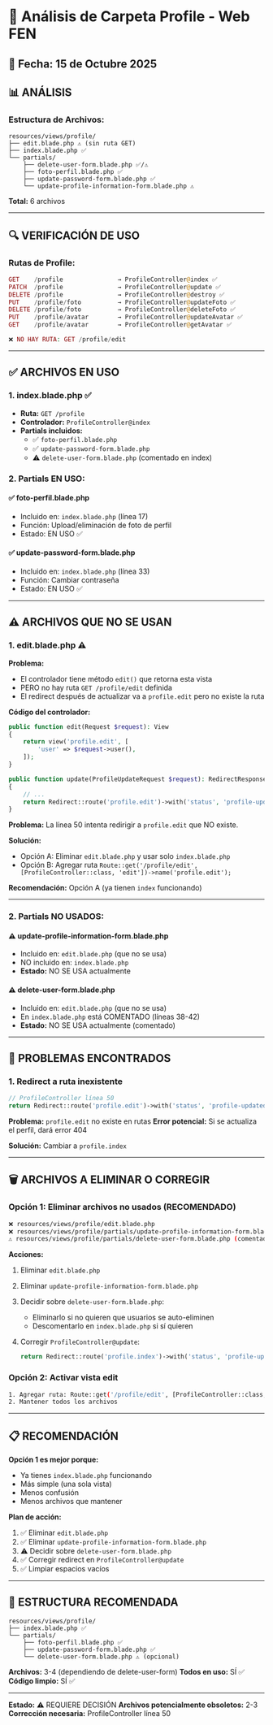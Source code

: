 # 👤 Análisis de Carpeta Profile - Web FEN

## 📅 Fecha: 15 de Octubre 2025

## 📊 ANÁLISIS

### Estructura de Archivos:
```
resources/views/profile/
├── edit.blade.php ⚠️ (sin ruta GET)
├── index.blade.php ✅
└── partials/
    ├── delete-user-form.blade.php ✅/⚠️
    ├── foto-perfil.blade.php ✅
    ├── update-password-form.blade.php ✅
    └── update-profile-information-form.blade.php ⚠️
```

**Total:** 6 archivos

---

## 🔍 VERIFICACIÓN DE USO

### Rutas de Profile:
```php
GET    /profile               → ProfileController@index ✅
PATCH  /profile               → ProfileController@update ✅
DELETE /profile               → ProfileController@destroy ✅
PUT    /profile/foto          → ProfileController@updateFoto ✅
DELETE /profile/foto          → ProfileController@deleteFoto ✅
PUT    /profile/avatar        → ProfileController@updateAvatar ✅
GET    /profile/avatar        → ProfileController@getAvatar ✅

❌ NO HAY RUTA: GET /profile/edit
```

---

## ✅ ARCHIVOS EN USO

### 1. **index.blade.php** ✅
- **Ruta:** `GET /profile`
- **Controlador:** `ProfileController@index`
- **Partials incluidos:**
  - ✅ `foto-perfil.blade.php`
  - ✅ `update-password-form.blade.php`
  - ⚠️ `delete-user-form.blade.php` (comentado en index)

### 2. **Partials EN USO:**

#### ✅ **foto-perfil.blade.php**
- Incluido en: `index.blade.php` (línea 17)
- Función: Upload/eliminación de foto de perfil
- Estado: EN USO ✅

#### ✅ **update-password-form.blade.php**
- Incluido en: `index.blade.php` (línea 33)
- Función: Cambiar contraseña
- Estado: EN USO ✅

---

## ⚠️ ARCHIVOS QUE NO SE USAN

### 1. **edit.blade.php** ⚠️
**Problema:**
- El controlador tiene método `edit()` que retorna esta vista
- PERO no hay ruta `GET /profile/edit` definida
- El redirect después de actualizar va a `profile.edit` pero no existe la ruta

**Código del controlador:**
```php
public function edit(Request $request): View
{
    return view('profile.edit', [
        'user' => $request->user(),
    ]);
}

public function update(ProfileUpdateRequest $request): RedirectResponse
{
    // ...
    return Redirect::route('profile.edit')->with('status', 'profile-updated');
}
```

**Problema:** La línea 50 intenta redirigir a `profile.edit` que NO existe.

**Solución:**
- Opción A: Eliminar `edit.blade.php` y usar solo `index.blade.php`
- Opción B: Agregar ruta `Route::get('/profile/edit', [ProfileController::class, 'edit'])->name('profile.edit');`

**Recomendación:** Opción A (ya tienen `index` funcionando)

---

### 2. **Partials NO USADOS:**

#### ⚠️ **update-profile-information-form.blade.php**
- Incluido en: `edit.blade.php` (que no se usa)
- NO incluido en: `index.blade.php`
- **Estado:** NO SE USA actualmente

#### ⚠️ **delete-user-form.blade.php**
- Incluido en: `edit.blade.php` (que no se usa)
- En `index.blade.php` está COMENTADO (líneas 38-42)
- **Estado:** NO SE USA actualmente (comentado)

---

## 🔧 PROBLEMAS ENCONTRADOS

### 1. **Redirect a ruta inexistente**
```php
// ProfileController línea 50
return Redirect::route('profile.edit')->with('status', 'profile-updated');
```

**Problema:** `profile.edit` no existe en rutas
**Error potencial:** Si se actualiza el perfil, dará error 404

**Solución:** Cambiar a `profile.index`

---

## 🗑️ ARCHIVOS A ELIMINAR O CORREGIR

### Opción 1: Eliminar archivos no usados (RECOMENDADO)
```bash
❌ resources/views/profile/edit.blade.php
❌ resources/views/profile/partials/update-profile-information-form.blade.php
⚠️ resources/views/profile/partials/delete-user-form.blade.php (comentado)
```

**Acciones:**
1. Eliminar `edit.blade.php`
2. Eliminar `update-profile-information-form.blade.php`
3. Decidir sobre `delete-user-form.blade.php`:
   - Eliminarlo si no quieren que usuarios se auto-eliminen
   - Descomentarlo en `index.blade.php` si sí quieren

4. Corregir `ProfileController@update`:
   ```php
   return Redirect::route('profile.index')->with('status', 'profile-updated');
   ```

### Opción 2: Activar vista edit
```bash
1. Agregar ruta: Route::get('/profile/edit', [ProfileController::class, 'edit'])->name('profile.edit');
2. Mantener todos los archivos
```

---

## 📋 RECOMENDACIÓN

**Opción 1 es mejor porque:**
- Ya tienes `index.blade.php` funcionando
- Más simple (una sola vista)
- Menos confusión
- Menos archivos que mantener

**Plan de acción:**
1. ✅ Eliminar `edit.blade.php`
2. ✅ Eliminar `update-profile-information-form.blade.php`
3. ⚠️ Decidir sobre `delete-user-form.blade.php`
4. ✅ Corregir redirect en `ProfileController@update`
5. ✅ Limpiar espacios vacíos

---

## 🎯 ESTRUCTURA RECOMENDADA

```
resources/views/profile/
├── index.blade.php ✅
└── partials/
    ├── foto-perfil.blade.php ✅
    ├── update-password-form.blade.php ✅
    └── delete-user-form.blade.php ⚠️ (opcional)
```

**Archivos:** 3-4 (dependiendo de delete-user-form)
**Todos en uso:** SÍ ✅
**Código limpio:** SÍ ✅

---

**Estado:** ⚠️ REQUIERE DECISIÓN
**Archivos potencialmente obsoletos:** 2-3
**Corrección necesaria:** ProfileController línea 50

